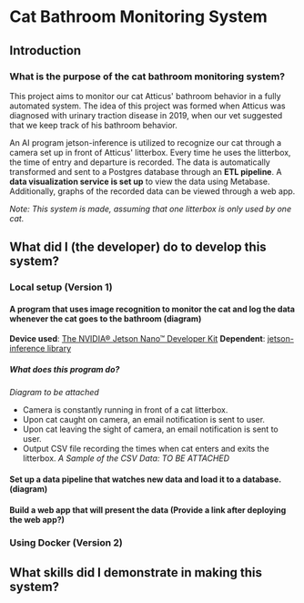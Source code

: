 
# Cat Bathroom Monitoring System
## Introduction
### What is the purpose of the cat bathroom monitoring system?
This project aims to monitor our cat Atticus' bathroom behavior in a fully automated system. The idea of this project was formed when Atticus was diagnosed with urinary traction disease in 2019, when our vet suggested that we keep track of his bathroom behavior.

An AI program jetson-inference is utilized to recognize our cat through a camera set up in front of Atticus' litterbox. Every time he uses the litterbox, the time of entry and departure is recorded. The data is automatically transformed and sent to a Postgres database through an **ETL pipeline**. A **data visualization service is set up** to view the data using Metabase. Additionally, graphs of the recorded data can be viewed through a web app.  

*Note: This system is made, assuming that one litterbox is only used by one cat.* 

## What did I (the developer) do to develop this system?
### Local setup (Version 1)

#### A program that uses image recognition to monitor the cat and log the data whenever the cat goes to the bathroom (diagram)
**Device used**: [The NVIDIA® Jetson Nano™ Developer Kit](https://developer.nvidia.com/embedded/learn/get-started-jetson-nano-devkit#write)
**Dependent**: [jetson-inference library](https://github.com/dusty-nv/jetson-inference)
##### What does this program do?
*Diagram to be attached*

- Camera is constantly running in front of a cat litterbox.
- Upon cat caught on camera, an email notification is sent to user.
- Upon cat leaving the sight of camera, an email notification is sent to user.
- Output CSV file recording the times when cat enters and exits the litterbox.
*A Sample of the CSV Data:*
*TO BE ATTACHED*
#### Set up a data pipeline that watches new data and load it to a database. (diagram)
#### Build a web app that will present the data (Provide a link after deploying the web app?)

### Using Docker (Version 2)
## What skills did I demonstrate in making this system? 
